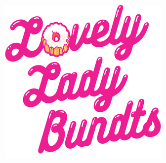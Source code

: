 <a href="https://www.instagram.com/lovelyladybundts/"><img height="500" src="https://github.com/parikramatic/lovelyladybundts/blob/main/assets/images/hero.png" /></a>

